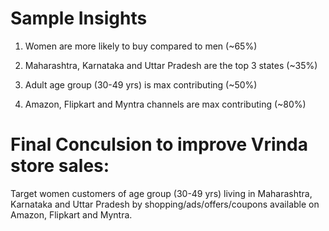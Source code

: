 # Sample Insights
1. Women are more likely to buy compared to men (~65%)

2. Maharashtra, Karnataka and Uttar Pradesh are the top 3 states (~35%)
3. Adult age group (30-49 yrs) is max contributing (~50%)
4. Amazon, Flipkart and Myntra channels are max contributing (~80%)

# Final Conculsion to improve Vrinda store sales:
Target women customers of age group (30-49 yrs) living in Maharashtra, Karnataka and Uttar Pradesh by shopping/ads/offers/coupons available on Amazon, Flipkart and Myntra.
